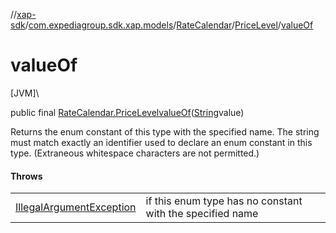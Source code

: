 //[xap-sdk](../../../../index.md)/[com.expediagroup.sdk.xap.models](../../index.md)/[RateCalendar](../index.md)/[PriceLevel](index.md)/[valueOf](value-of.md)

# valueOf

[JVM]\

public final [RateCalendar.PriceLevel](index.md)[valueOf](value-of.md)([String](https://docs.oracle.com/javase/8/docs/api/java/lang/String.html)value)

Returns the enum constant of this type with the specified name. The string must match exactly an identifier used to declare an enum constant in this type. (Extraneous whitespace characters are not permitted.)

#### Throws

| | |
|---|---|
| [IllegalArgumentException](https://kotlinlang.org/api/latest/jvm/stdlib/kotlin/-illegal-argument-exception/index.html) | if this enum type has no constant with the specified name |
